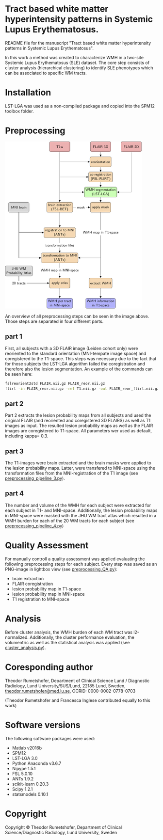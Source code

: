 
# Tract based white matter hyperintensity patterns in Systemic Lupus Erythematosus.

README file for the manuscript "Tract based white matter hyperintensity patterns in Systemic Lupus Erythematosus". 

In this work a method was created to characterize WMH in a two-site Systemic Lupus Erythematosus (SLE) dataset. The core step consists of cluster analysis (hierarchical clustering) to identify SLE phenotypes which can be associated to specific WM tracts. 

# Installation

LST-LGA was used as a non-compiled package and copied into the SPM12 toolbox folder.


# Preprocessing
<img src="images/illustration_pipeline.png" width="450" height="551" />

An overview of all preprocessing steps can be seen in the image above. Those steps are separated in four different parts. 


## part 1
First, all subjects with a 3D FLAIR image (Leiden cohort only) were reoriented to the standard orientation (MNI-tempate image space) and coregistered to the T1-space. This steps was necessary due to the fact that for those subjects the LST-LGA algorithm failed the coregistration and therefore also the lesion segmentation. An example of the commands can be seen here:
```bash
fslreorient2std FLAIR.nii.gz FLAIR_reor.nii.gz
flirt -in FLAIR_reor.nii.gz -ref T1.nii.gz -out FLAIR_reor_flirt.nii.gz
```

## part 2
Part 2 extracts the lesion probability maps from all subjects and used the original FLAIR (and reoriented and coregistered 3D FLAIRS) as well as T1 images as input. The resulted lesion probability maps as well as the FLAIR images are coregistered to T1-space. All parameters wer used as default, including kappa= 0.3.

## part 3
The T1-images were brain extracted and the brain masks were applied to the lesion probability maps. Latter, were transfered to MNI-space using the transformation files from the MNI-registration of the T1 image (see [preprocessing_pipeline_3.py](preprocessing_pipeline_3.py)).

## part 4
The number and volume of the WMH for each subject were extracted for each subject in T1- and MNI-space. Additionally, the lesion probability maps in MNI-space were masked with the JHU WM tract atlas which resulted in a WMH burden for each of the 20 WM tracts for each subject (see [preprocessing_pipeline_4.py](preprocessing_pipeline_4.py))


# Quality Assessment
For manually controll a quality assessment was applied evaluating the following preprocessing steps for each subject. Every step was saved as an PNG-image in lightbox view (see [preprocessing_QA.py](preprocessing_QA.py)):
* brain extraction
* FLAIR coregistration
* lesion probability map in T1-space
* lesion probability map in MNI-space
* T1 registration to MNI-space


# Analysis
Before cluster analysis, the WMH burden of each WM tract was l2-normalized. Additionally, the cluster performance evaluation, the volumentric as well as the statistical analysis was applied (see [cluster_analysis.py](cluster_analysis.py)).


# Coresponding author
Theodor Rumetshofer, Department of Clinical Science Lund / Diagnostic Radiology, Lund University/SUS/Lund, 22185 Lund, Sweden, theodor.rumetshofer@med.lu.se, OCRID: 0000-0002-0778-0703

(Theodor Rumetshofer and Francesca Inglese contributed equally to this work)


# Software versions
The following software packages were used:
* Matlab v2016b
* SPM12
* LST-LGA 3.0
* Python Anaconda v3.6.7
* Nipype 1.5.1
* FSL 5.0.10
* ANTs 1.9.2
* scikit-learn 0.20.3
* Scipy 1.2.1
* statsmodels 0.10.1


# Copyright
Copyright © Theodor Rumetshofer, Department of Clinical Science/Diagnostic Radiology, Lund University, Sweden 
